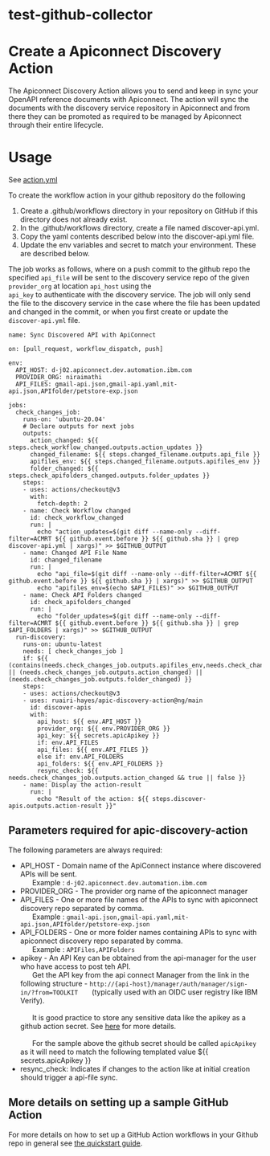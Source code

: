 # test-github-collector

# Create a Apiconnect Discovery Action

The Apiconnect Discovery Action allows you to send and keep in sync your OpenAPI reference documents with Apiconnect. 
The action will sync the documents with the discovery service repository in Apiconnect and from there they can be promoted 
as required to be managed by Apiconnect through their entire lifecycle.  

# Usage

See [action.yml](action.yml)


To create the workflow action in your github repository do the following
1. Create a .github/workflows directory in your repository on GitHub if this directory does not already exist.
2. In the .github/workflows directory, create a file named discover-api.yml.
3. Copy the yaml contents described below into the discover-api.yml file.
4. Update the env variables and secret to match your environment. These are described below.  

The job works as follows, where on a push commit to the github repo the specified `api_file`
will be sent to the discovery service repo of the given `provider_org` at location `api_host` using the  
`api_key` to authenticate with the discovery service. The job will only send the file to the discovery service in the case where the file has been updated and changed in the commit,
or when you first create or update the `discover-api.yml` file.

```
name: Sync Discovered API with ApiConnect

on: [pull_request, workflow_dispatch, push]

env:
  API_HOST: d-j02.apiconnect.dev.automation.ibm.com
  PROVIDER_ORG: niraimathi
  API_FILES: gmail-api.json,gmail-api.yaml,mit-api.json,APIfolder/petstore-exp.json

jobs:
  check_changes_job:
    runs-on: 'ubuntu-20.04'
    # Declare outputs for next jobs
    outputs:
      action_changed: ${{ steps.check_workflow_changed.outputs.action_updates }}
      changed_filename: ${{ steps.changed_filename.outputs.api_file }}
      apifiles_env: ${{ steps.changed_filename.outputs.apifiles_env }}
      folder_changed: ${{ steps.check_apifolders_changed.outputs.folder_updates }}
    steps:
    - uses: actions/checkout@v3
      with:
        fetch-depth: 2
    - name: Check Workflow changed
      id: check_workflow_changed
      run: |
        echo "action_updates=$(git diff --name-only --diff-filter=ACMRT ${{ github.event.before }} ${{ github.sha }} | grep discover-api.yml | xargs)" >> $GITHUB_OUTPUT
    - name: Changed API File Name
      id: changed_filename
      run: |
        echo "api_file=$(git diff --name-only --diff-filter=ACMRT ${{ github.event.before }} ${{ github.sha }} | xargs)" >> $GITHUB_OUTPUT
        echo "apifiles_env=$(echo $API_FILES)" >> $GITHUB_OUTPUT
    - name: Check API Folders changed
      id: check_apifolders_changed
      run: |
        echo "folder_updates=$(git diff --name-only --diff-filter=ACMRT ${{ github.event.before }} ${{ github.sha }} | grep $API_FOLDERS | xargs)" >> $GITHUB_OUTPUT
  run-discovery:
    runs-on: ubuntu-latest
    needs: [ check_changes_job ]
    if: ${{ (contains(needs.check_changes_job.outputs.apifiles_env,needs.check_changes_job.outputs.changed_filename)) || (needs.check_changes_job.outputs.action_changed) || (needs.check_changes_job.outputs.folder_changed) }}
    steps:
    - uses: actions/checkout@v3
    - uses: ruairi-hayes/apic-discovery-action@ng/main
      id: discover-apis
      with:
        api_host: ${{ env.API_HOST }}
        provider_org: ${{ env.PROVIDER_ORG }}
        api_key: ${{ secrets.apicApikey }}
        if: env.API_FILES
        api_files: ${{ env.API_FILES }}
        else if: env.API_FOLDERS
        api_folders: ${{ env.API_FOLDERS }}
        resync_check: ${{ needs.check_changes_job.outputs.action_changed && true || false }}
    - name: Display the action-result
      run: |
        echo "Result of the action: ${{ steps.discover-apis.outputs.action-result }}"
```

## Parameters required for apic-discovery-action

The following parameters are always required:

 - API_HOST - Domain name of the ApiConnect instance where discovered APIs will be sent.<br /> &nbsp; &nbsp; &nbsp; Example : `d-j02.apiconnect.dev.automation.ibm.com`
 - PROVIDER_ORG - The provider org name of the apiconnect manager 
 - API_FILES - One or more file names of the APIs to sync with apiconnect discovery repo separated by comma.<br /> &nbsp; &nbsp; &nbsp; Example : `gmail-api.json,gmail-api.yaml,mit-api.json,APIfolder/petstore-exp.json`
 - API_FOLDERS - One or more folder names containing APIs to sync with apiconnect discovery repo separated by comma. <br /> &nbsp; &nbsp; &nbsp; Example : `APIFiles,APIFolders`
 - apikey - An API Key can be obtained from the api-manager for the user who have access to post teh API.<br /> 
&nbsp; &nbsp; &nbsp; Get the API key from the api connect Manager from the link in the following structure - `http://{api-host}/manager/auth/manager/sign-in/?from=TOOLKIT`
&nbsp; &nbsp; &nbsp; (typically used with an OIDC user registry like IBM Verify).<br />  
&nbsp; &nbsp; &nbsp; It is good practice to store any sensitive data like the apikey as a github action secret. See [here](https://docs.github.com/en/actions/security-guides/encrypted-secrets#creating-encrypted-secrets-for-a-repository) for more details.<br />  
&nbsp; &nbsp; &nbsp; For the sample above the github secret should be called `apicApikey` as it will need to match the following templated value ${{ secrets.apicApikey }} 
 - resync_check: Indicates if changes to the action like at initial creation should trigger a api-file sync. 



## More details on setting up a sample GitHub Action
For more details on how to set up a GitHub Action workflows in your Github repo in general see [the quickstart guide](https://docs.github.com/en/actions/quickstart).  
